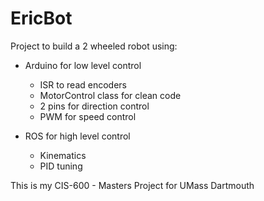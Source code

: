 # EricBot

Project to build a 2 wheeled robot using:
- Arduino for low level control
	- ISR to read encoders
	- MotorControl class for clean code
	- 2 pins for direction control
	- PWM for speed control

- ROS for high level control
	- Kinematics
	- PID tuning
	
This is my CIS-600 - Masters Project for UMass Dartmouth
